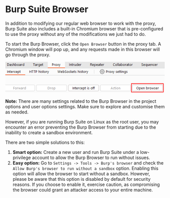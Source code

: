 # Burp Suite Browser

In addition to modifying our regular web browser to work with the <span style="color: inherit;">proxy</span>, <span style="color: inherit;">Burp Suite</span> also includes a built-in Chromium browser that is pre-configured to use the <span style="color: inherit;">proxy</span> without any of the modifications we just had to do.

To start the Burp Browser, click the `Open Browser` button in the <span style="color: inherit;">proxy</span> tab. A Chromium window will pop up, and any requests made in this browser will go through the <span style="color: inherit;">proxy</span>.

![](../../_resources/61ee07fd18e8bac9ec6a566c25a3e814.png)

**Note:** There are many settings related to the Burp Browser in the project options and user options settings. Make sure to explore and customise them as needed.

However, if you are running <span style="color: inherit;">Burp Suite</span> on <span style="color: inherit;">Linux</span> as the root user, you may encounter an error preventing the Burp Browser from starting due to the inability to create a sandbox environment.

There are two simple solutions to this:

1.  **Smart option:** Create a new user and run <span style="color: inherit;">Burp Suite</span> under a low-privilege account to allow the Burp Browser to run without issues.
2.  **Easy option:** Go to `Settings -> Tools -> Burp's browser` and check the `Allow Burp's browser to run without a sandbox` option. Enabling this option will allow the browser to start without a sandbox. However, please be aware that this option is disabled by default for security reasons. If you choose to enable it, exercise caution, as compromising the browser could grant an attacker access to your entire machine.
